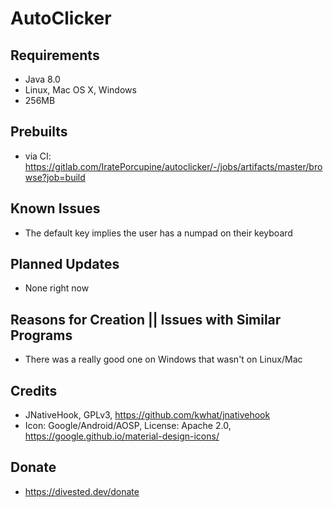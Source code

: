 AutoClicker
==========

Requirements
------------
- Java 8.0
- Linux, Mac OS X, Windows
- 256MB

Prebuilts
---------
- via CI: https://gitlab.com/IratePorcupine/autoclicker/-/jobs/artifacts/master/browse?job=build

Known Issues
------------
- The default key implies the user has a numpad on their keyboard

Planned Updates
---------------
- None right now

Reasons for Creation || Issues with Similar Programs
----------------------------------------------------
- There was a really good one on Windows that wasn't on Linux/Mac

Credits
-------
- JNativeHook, GPLv3, https://github.com/kwhat/jnativehook
- Icon: Google/Android/AOSP, License: Apache 2.0, https://google.github.io/material-design-icons/

Donate
-------
- https://divested.dev/donate
